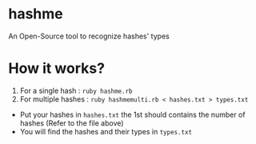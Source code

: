 # hashme
An Open-Source tool to recognize hashes' types 

# How it works?
1. For a single hash : `ruby hashme.rb`
2. For multiple hashes : `ruby hashmemulti.rb < hashes.txt > types.txt`
  * Put your hashes in `hashes.txt` the 1st should contains the number of hashes (Refer to the file above)
  * You will find the hashes and their types in `types.txt`

